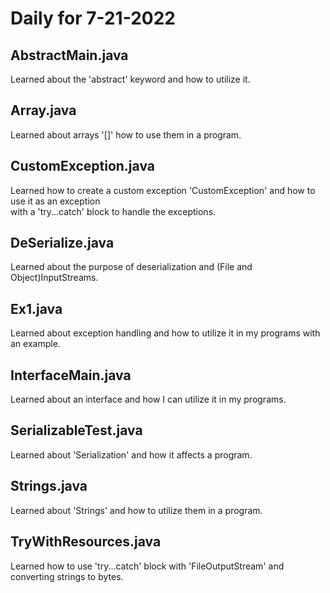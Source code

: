 # Daily for 7-21-2022

## AbstractMain.java
Learned about the 'abstract' keyword and how to utilize it.

## Array.java
Learned about arrays '[]' how to use them in a program.

## CustomException.java
Learned how to create a custom exception 'CustomException' and how to use it as an exception  
with a 'try...catch' block to handle the exceptions.

## DeSerialize.java
Learned about the purpose of deserialization and (File and Object)InputStreams.

## Ex1.java
Learned about exception handling and how to utilize it in my programs with an example.

## InterfaceMain.java
Learned about an interface and how I can utilize it in my programs.

## SerializableTest.java
Learned about 'Serialization' and how it affects a program.

## Strings.java
Learned about 'Strings' and how to utilize them in a program.

## TryWithResources.java
Learned how to use 'try...catch' block with 'FileOutputStream' and converting strings to bytes.